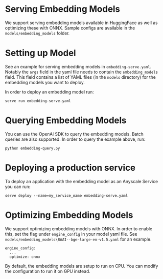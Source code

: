 # Serving Embedding Models

We support serving embedding models available in HuggingFace as well as optimizing these with ONNX. Sample configs are available in the `models/embedding_models` folder.

# Setting up Model

See an example for serving embedding models in `embedding-serve.yaml`. Notably the `args` field in the yaml file needs to contain the `embedding_models` field. This field contains a list of YAML files (in the `models` directory) for the embedding models you want to deploy.

In order to deploy an embedding model run:
```shell
serve run embedding-serve.yaml
```

# Querying Embedding Models

You can use the OpenAI SDK to query the embedding models. Batch queries are also supported. In order to query the example above, run:

```shell
python embedding-query.py
```

# Deploying a production service

To deploy an application with the embedding model as an Anyscale Service you can run:

```shell
serve deploy --name=my_service_name embedding-serve.yaml
```

# Optimizing Embedding Models

We support optimizing embedding models with ONNX. In order to enable this, set the flag under `engine_config` in your model yaml file. See `models/embedding_models\BAAI--bge-large-en-v1.5.yaml` for an example.

```shell
engine_config:
  ...
  optimize: onnx
```

By default, the embedding models are setup to run on CPU. You can modify the configuration to run it on GPU instead.
